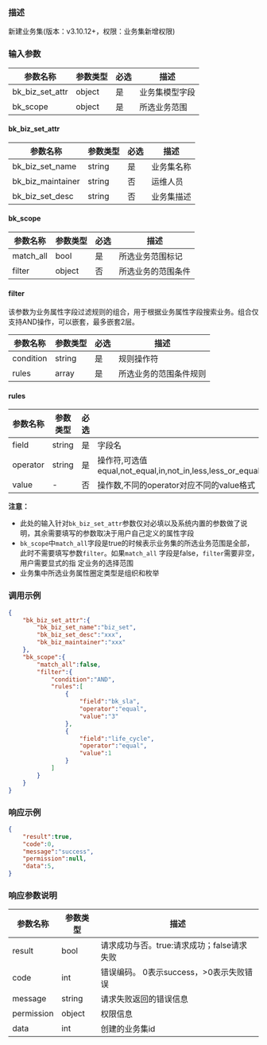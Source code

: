 ### 描述

新建业务集(版本：v3.10.12+，权限：业务集新增权限)

### 输入参数

| 参数名称            | 参数类型   | 必选 | 描述      |
|-----------------|--------|----|---------|
| bk_biz_set_attr | object | 是  | 业务集模型字段 |
| bk_scope        | object | 是  | 所选业务范围  |

#### bk_biz_set_attr

| 参数名称              | 参数类型   | 必选 | 描述    |
|-------------------|--------|----|-------|
| bk_biz_set_name   | string | 是  | 业务集名称 |
| bk_biz_maintainer | string | 否  | 运维人员  |
| bk_biz_set_desc   | string | 否  | 业务集描述 |

#### bk_scope

| 参数名称      | 参数类型   | 必选 | 描述        |
|-----------|--------|----|-----------|
| match_all | bool   | 是  | 所选业务范围标记  |
| filter    | object | 否  | 所选业务的范围条件 |

#### filter

该参数为业务属性字段过滤规则的组合，用于根据业务属性字段搜索业务。组合仅支持AND操作，可以嵌套，最多嵌套2层。

| 参数名称      | 参数类型   | 必选 | 描述          |
|-----------|--------|----|-------------|
| condition | string | 是  | 规则操作符       |
| rules     | array  | 是  | 所选业务的范围条件规则 |

#### rules

| 参数名称     | 参数类型   | 必选 | 描述                                                                                                |
|----------|--------|----|---------------------------------------------------------------------------------------------------|
| field    | string | 是  | 字段名                                                                                               |
| operator | string | 是  | 操作符,可选值 equal,not_equal,in,not_in,less,less_or_equal,greater,greater_or_equal,between,not_between |
| value    | -      | 否  | 操作数,不同的operator对应不同的value格式                                                                       |

**注意：**

- 此处的输入针对`bk_biz_set_attr`参数仅对必填以及系统内置的参数做了说明，其余需要填写的参数取决于用户自己定义的属性字段
- `bk_scope`中`match_all`字段是true的时候表示业务集的所选业务范围是全部，此时不需要填写参数`filter`。如果`match_all`
  字段是false，`filter`需要非空，用户需要显式的指
  定业务的选择范围
- 业务集中所选业务属性圈定类型是组织和枚举

### 调用示例

```json
{
    "bk_biz_set_attr":{
        "bk_biz_set_name":"biz_set",
        "bk_biz_set_desc":"xxx",
        "bk_biz_maintainer":"xxx"
    },
    "bk_scope":{
        "match_all":false,
        "filter":{
            "condition":"AND",
            "rules":[
                {
                    "field":"bk_sla",
                    "operator":"equal",
                    "value":"3"
                },
                {
                    "field":"life_cycle",
                    "operator":"equal",
                    "value":1
                }
            ]
        }
    }
}
```

### 响应示例

```json
{
    "result":true,
    "code":0,
    "message":"success",
    "permission":null,
    "data":5,
}
```

### 响应参数说明

| 参数名称       | 参数类型   | 描述                         |
|------------|--------|----------------------------|
| result     | bool   | 请求成功与否。true:请求成功；false请求失败 |
| code       | int    | 错误编码。 0表示success，>0表示失败错误  |
| message    | string | 请求失败返回的错误信息                |
| permission | object | 权限信息                       |
| data       | int    | 创建的业务集id                   |
